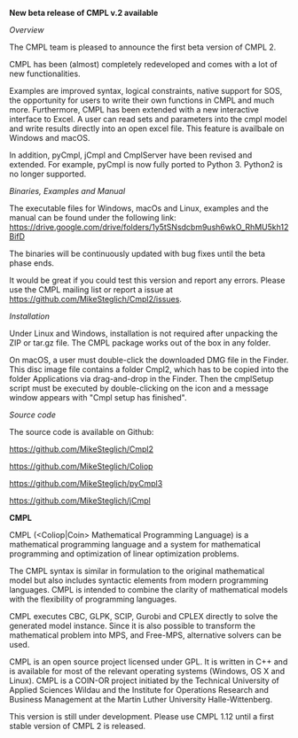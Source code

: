 **New beta release of CMPL v.2 available**

*Overview*
 
The CMPL team is pleased to announce the first beta version of CMPL 2. 

CMPL has been (almost) completely redeveloped and comes with a lot of new functionalities. 

Examples are improved syntax,  logical constraints, native support for SOS, the opportunity for users to write their own functions in CMPL and much more. Furthermore, CMPL has been extended with a new interactive interface to Excel. A user can read sets and parameters into the cmpl model and write results directly into an open excel file. This feature is availbale on Windows and macOS. 

In addition, pyCmpl, jCmpl and CmplServer have been revised and  extended. For example, pyCmpl is now fully ported to Python 3. Python2 is no longer supported. 

*Binaries, Examples and Manual*

The executable files for Windows, macOs and Linux, examples and the manual can be found under the following link: https://drive.google.com/drive/folders/1y5tSNsdcbm9ush6wkO_RhMU5kh12BifD

The binaries will be continuously updated with bug fixes until the beta phase ends.

It would be great if you could test this version and report any errors. Please use the CMPL mailing list or report a issue at https://github.com/MikeSteglich/Cmpl2/issues. 

*Installation*

Under Linux and Windows, installation is not required after unpacking the ZIP or tar.gz file. The CMPL package works out of the box in any folder. 

On macOS, a user must double-click the downloaded DMG file in the Finder. This disc image file contains a folder Cmpl2, which has to be copied into the folder Applications via drag-and-drop in the Finder. Then the cmplSetup script must be executed by double-clicking on the icon and a message window appears with "Cmpl setup has finished". 


*Source code*

The source code is available on Github:

https://github.com/MikeSteglich/Cmpl2
  
https://github.com/MikeSteglich/Coliop

https://github.com/MikeSteglich/pyCmpl3

https://github.com/MikeSteglich/jCmpl


**CMPL**

CMPL (<Coliop|Coin> Mathematical Programming Language) is a mathematical programming language 
and a system for mathematical programming and optimization of linear optimization problems. 

The CMPL syntax is similar in formulation to the original mathematical model but also 
includes syntactic elements from modern programming languages. CMPL is intended to combine 
the clarity of mathematical models with the flexibility of programming languages. 

CMPL executes CBC, GLPK, SCIP, Gurobi and CPLEX directly to solve the generated model 
instance. Since it is also possible to transform the mathematical problem into MPS, 
and Free-MPS, alternative solvers can be used. 

CMPL is an open source project licensed under GPL. It is written in C++ and is available 
for most of the relevant operating systems (Windows, OS X and Linux). 
CMPL is a COIN-OR project initiated by the Technical University of Applied Sciences Wildau 
and the Institute for Operations Research and Business Management at the Martin Luther 
University Halle-Wittenberg.

This version is still under development. Please use CMPL 1.12 until a first stable version of CMPL 2 is released.

